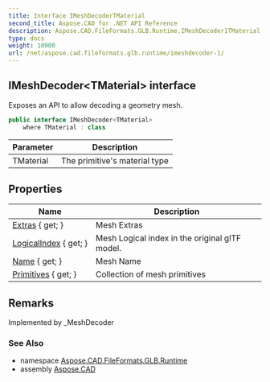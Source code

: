 ```yaml
---
title: Interface IMeshDecoderTMaterial
second_title: Aspose.CAD for .NET API Reference
description: Aspose.CAD.FileFormats.GLB.Runtime.IMeshDecoder1TMaterial interface. Exposes an API to allow decoding a geometry mesh
type: docs
weight: 10900
url: /net/aspose.cad.fileformats.glb.runtime/imeshdecoder-1/
---
```

## IMeshDecoder&lt;TMaterial&gt; interface

Exposes an API to allow decoding a geometry mesh.

```csharp
public interface IMeshDecoder<TMaterial>
    where TMaterial : class
```

| Parameter | Description |
| --- | --- |
| TMaterial | The primitive's material type |

## Properties

| Name | Description |
| --- | --- |
| [Extras](../../aspose.cad.fileformats.glb.runtime/imeshdecoder-1/extras/) { get; } | Mesh Extras |
| [LogicalIndex](../../aspose.cad.fileformats.glb.runtime/imeshdecoder-1/logicalindex/) { get; } | Mesh Logical index in the original glTF model. |
| [Name](../../aspose.cad.fileformats.glb.runtime/imeshdecoder-1/name/) { get; } | Mesh Name |
| [Primitives](../../aspose.cad.fileformats.glb.runtime/imeshdecoder-1/primitives/) { get; } | Collection of mesh primitives |

## Remarks

Implemented by _MeshDecoder

### See Also

* namespace [Aspose.CAD.FileFormats.GLB.Runtime](../../aspose.cad.fileformats.glb.runtime/)
* assembly [Aspose.CAD](../../)


